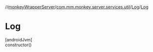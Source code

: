 //[monkeyWrapperServer](../../../index.md)/[com.mm.monkey.server.services.util](../index.md)/[Log](index.md)/[Log](-log.md)

# Log

[androidJvm]\
constructor()